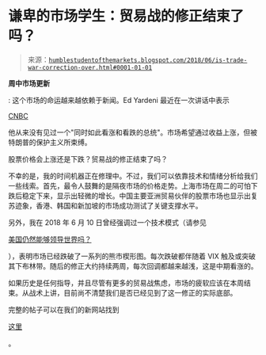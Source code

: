 <!--yml

category: 未分类

date: 2024-05-18 02:40:31

-->

# 谦卑的市场学生：贸易战的修正结束了吗？

> 来源：[`humblestudentofthemarkets.blogspot.com/2018/06/is-trade-war-correction-over.html#0001-01-01`](https://humblestudentofthemarkets.blogspot.com/2018/06/is-trade-war-correction-over.html#0001-01-01)

**周中市场更新**

: 这个市场的命运越来越依赖于新闻。Ed Yardeni 最近在一次讲话中表示

[CNBC](https://www.cnbc.com/video/2018/06/18/trump-bullish-bearish-stocks-markets.html)

他从来没有见过一个"同时如此看涨和看跌的总统"。市场希望通过收益上涨，但被特朗普的保护主义所束缚。

股票价格会上涨还是下跌？贸易战的修正结束了吗？

不幸的是，我的时间机器正在修理中。不过，我们可以依靠技术和情绪分析给我们一些线索。首先，最令人鼓舞的是隔夜市场的价格走势。上海市场在周二的可怕下跌后稳定下来，显示出轻微的增长。中国主要亚洲贸易伙伴的股票市场也显示出复苏迹象，香港、韩国和新加坡的市场成功测试了关键支撑水平。

另外，我在 2018 年 6 月 10 日曾经强调过一个技术模式（请参见

[美国仍然能够领导世界吗？](https://humblestudentofthemarkets.com/2018/06/10/can-america-still-lead-the-world/)

），表明市场已经跌破了一系列的熊市楔形图。每次跌破都伴随着 VIX 触及或突破其下布林带。随后的修正大约持续两周，每次回调都越来越浅，这是中期看涨的。

如果历史是任何指导，并且尽管有更多的贸易战焦虑，市场的疲软应该在本周结束。从战术上讲，目前尚不清楚我们是否已经见到了这一修正的实际底部。

完整的帖子可以在我们的新网站找到

[这里](https://humblestudentofthemarkets.com/2018/06/20/is-the-trade-war-correction-over/)

。
